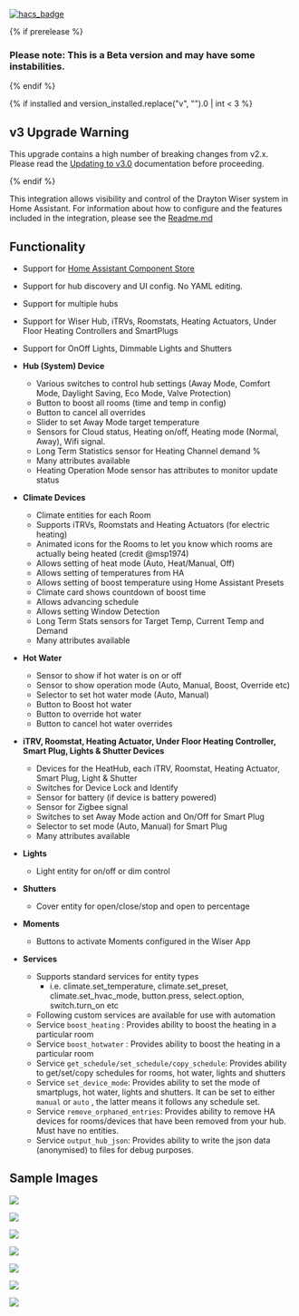 [![hacs_badge](https://img.shields.io/badge/HACS-Default-orange.svg)](https://github.com/custom-components/hacs)

{% if prerelease %}
### Please note: This is a Beta version and may have some instabilities.
{% endif %}

{% if installed and version_installed.replace("v", "").0 | int < 3  %}
  ## v3 Upgrade Warning
  This upgrade contains a high number of breaking changes from v2.x.  Please read the [Updating to v3.0](https://github.com/asantaga/wiserHomeAssistantPlatform/tree/master#updating-to-v30---important-please-read) documentation before proceeding.

{% endif %}

This integration allows visibility and control of the Drayton Wiser system in Home Assistant. For information about how to configure and the features included in the integration, please see the [Readme.md](https://github.com/asantaga/wiserHomeAssistantPlatform/blob/master/Readme.Md)


## Functionality 

- Support for [Home Assistant Component Store](https://community.home-assistant.io/t/custom-component-hacs/121727)

- Support for hub discovery and UI config.  No YAML editing.

- Support for multiple hubs
- Support for Wiser Hub, iTRVs, Roomstats, Heating Actuators, Under Floor Heating Controllers and SmartPlugs
- Support for OnOff Lights, Dimmable Lights and Shutters

- **Hub (System) Device**
    - Various switches to control hub settings (Away Mode, Comfort Mode, Daylight Saving, Eco Mode, Valve Protection)
    - Button to boost all rooms (time and temp in config)
    - Button to cancel all overrides   
    - Slider to set Away Mode target temperature
    - Sensors for Cloud status, Heating on/off, Heating mode (Normal, Away), Wifi signal.
    - Long Term Statistics sensor for Heating Channel demand % 
    - Many attributes available
    - Heating Operation Mode sensor has attributes to monitor update status

- **Climate Devices**
    - Climate entities for each Room
    - Supports iTRVs, Roomstats and Heating Actuators (for electric heating)
    - Animated icons for the Rooms to let you know which rooms are actually being heated (credit @msp1974)
    - Allows setting of heat mode (Auto, Heat/Manual, Off)
    - Allows setting of temperatures from HA
    - Allows setting of boost temperature using Home Assistant Presets
    - Climate card shows countdown of boost time
    - Allows advancing schedule
    - Allows setting Window Detection
    - Long Term Stats sensors for Target Temp, Current Temp and Demand
    - Many attributes available

- **Hot Water**
    - Sensor to show if hot water is on or off
    - Sensor to show operation mode (Auto, Manual, Boost, Override etc)
    - Selector to set hot water mode (Auto, Manual)
    - Button to Boost hot water
    - Button to override hot water
    - Button to cancel hot water overrides

- **iTRV, Roomstat, Heating Actuator, Under Floor Heating Controller, Smart Plug, Lights & Shutter Devices**
    - Devices for the HeatHub, each iTRV, Roomstat, Heating Actuator, Smart Plug, Light & Shutter
    - Switches for Device Lock and Identify
    - Sensor for battery (if device is battery powered)
    - Sensor for Zigbee signal
    - Switches to set Away Mode action and On/Off for Smart Plug
    - Selector to set mode (Auto, Manual) for Smart Plug
    - Many attributes available

- **Lights**
    - Light entity for on/off or dim control

- **Shutters**
    - Cover entity for open/close/stop and open to percentage

- **Moments**
    - Buttons to activate Moments configured in the Wiser App

- **Services**
    - Supports standard services for entity types
      - i.e. climate.set_temperature, climate.set_preset, climate.set_hvac_mode, button.press, select.option, switch.turn_on etc
    - Following custom services are available for use with automation
    - Service `boost_heating` : Provides ability to boost the heating in a particular room
    - Service `boost_hotwater` : Provides ability to boost the heating in a particular room
    - Service `get_schedule/set_schedule/copy_schedule`: Provides ability to get/set/copy schedules for rooms, hot water, lights and shutters
    - Service `set_device_mode`: Provides ability to set the mode of smartplugs, hot water, lights and shutters. It can be set to either `manual` or `auto` , the latter means it follows any schedule set.
    - Service `remove_orphaned_entries`: Provides ability to remove HA devices for rooms/devices that have been removed from your hub.  Must have no entities.
    - Service `output_hub_json`: Provides ability to write the json data (anonymised) to files for debug purposes.


## Sample Images

![](https://github.com/asantaga/wiserHomeAssistantPlatform/raw/master/docs/screenshot.PNG)

![](https://github.com/asantaga/wiserHomeAssistantPlatform/raw/master/docs/hub.PNG)

![](https://github.com/asantaga/wiserHomeAssistantPlatform/raw/master/docs/room.PNG)

![](https://github.com/asantaga/wiserHomeAssistantPlatform/raw/master/docs/trv.PNG)

![](https://github.com/asantaga/wiserHomeAssistantPlatform/raw/master/docs/roomstat.PNG)

![](https://github.com/asantaga/wiserHomeAssistantPlatform/raw/master/docs/smartplug.PNG)

![](https://github.com/asantaga/wiserHomeAssistantPlatform/raw/master/docs/heatingactuator.PNG)
